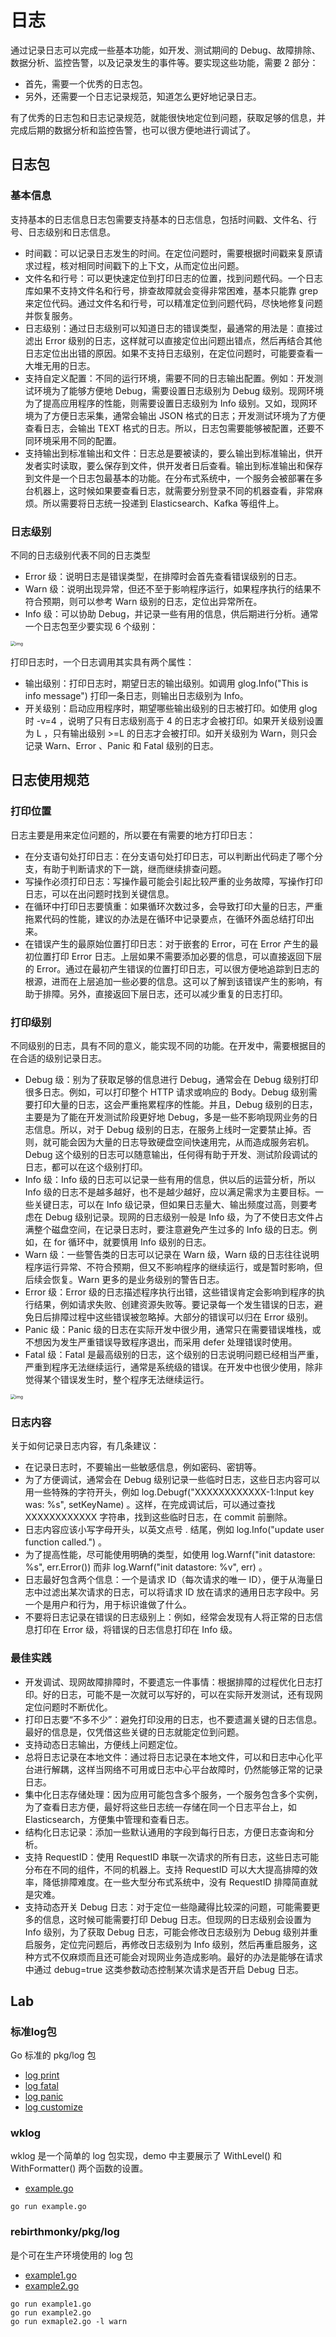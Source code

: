 # 日志

通过记录日志可以完成一些基本功能，如开发、测试期间的 Debug、故障排除、数据分析、监控告警，以及记录发生的事件等。要实现这些功能，需要 2 部分：

- 首先，需要一个优秀的日志包。
- 另外，还需要一个日志记录规范，知道怎么更好地记录日志。

有了优秀的日志包和日志记录规范，就能很快地定位到问题，获取足够的信息，并完成后期的数据分析和监控告警，也可以很方便地进行调试了。

## 日志包

### 基本信息

支持基本的日志信息日志包需要支持基本的日志信息，包括时间戳、文件名、行号、日志级别和日志信息。

- 时间戳：可以记录日志发生的时间。在定位问题时，需要根据时间戳来复原请求过程，核对相同时间戳下的上下文，从而定位出问题。
- 文件名和行号：可以更快速定位到打印日志的位置，找到问题代码。一个日志库如果不支持文件名和行号，排查故障就会变得非常困难，基本只能靠 grep 来定位代码。通过文件名和行号，可以精准定位到问题代码，尽快地修复问题并恢复服务。
- 日志级别：通过日志级别可以知道日志的错误类型，最通常的用法是：直接过滤出 Error 级别的日志，这样就可以直接定位出问题出错点，然后再结合其他日志定位出出错的原因。如果不支持日志级别，在定位问题时，可能要查看一大堆无用的日志。
- 支持自定义配置：不同的运行环境，需要不同的日志输出配置。例如：开发测试环境为了能够方便地 Debug，需要设置日志级别为 Debug 级别。现网环境为了提高应用程序的性能，则需要设置日志级别为 Info 级别。又如，现网环境为了方便日志采集，通常会输出 JSON 格式的日志；开发测试环境为了方便查看日志，会输出 TEXT 格式的日志。所以，日志包需要能够被配置，还要不同环境采用不同的配置。
- 支持输出到标准输出和文件：日志总是要被读的，要么输出到标准输出，供开发者实时读取，要么保存到文件，供开发者日后查看。输出到标准输出和保存到文件是一个日志包最基本的功能。在分布式系统中，一个服务会被部署在多台机器上，这时候如果要查看日志，就需要分别登录不同的机器查看，非常麻烦。所以需要将日志统一投递到 Elasticsearch、Kafka 等组件上。

### 日志级别

不同的日志级别代表不同的日志类型

- Error 级：说明日志是错误类型，在排障时会首先查看错误级别的日志。
- Warn 级：说明出现异常，但还不至于影响程序运行，如果程序执行的结果不符合预期，则可以参考 Warn 级别的日志，定位出异常所在。
- Info 级：可以协助 Debug，并记录一些有用的信息，供后期进行分析。通常一个日志包至少要实现 6 个级别：

<img src="figures/bb1356bd3cf332ddeb30d3aef8fc8d2b.png" alt="img" style="zoom:50%;" />

打印日志时，一个日志调用其实具有两个属性：

- 输出级别：打印日志时，期望日志的输出级别。如调用 glog.Info("This is info message") 打印一条日志，则输出日志级别为 Info。
- 开关级别：启动应用程序时，期望哪些输出级别的日志被打印。如使用 glog 时 -v=4 ，说明了只有日志级别高于 4 的日志才会被打印。如果开关级别设置为 L ，只有输出级别 >=L 的日志才会被打印。如开关级别为 Warn，则只会记录 Warn、Error 、Panic 和 Fatal 级别的日志。

## 日志使用规范

### 打印位置

日志主要是用来定位问题的，所以要在有需要的地方打印日志：

- 在分支语句处打印日志：在分支语句处打印日志，可以判断出代码走了哪个分支，有助于判断请求的下一跳，继而继续排查问题。
- 写操作必须打印日志：写操作最可能会引起比较严重的业务故障，写操作打印日志，可以在出问题时找到关键信息。
- 在循环中打印日志要慎重：如果循环次数过多，会导致打印大量的日志，严重拖累代码的性能，建议的办法是在循环中记录要点，在循环外面总结打印出来。
- 在错误产生的最原始位置打印日志：对于嵌套的 Error，可在 Error 产生的最初位置打印 Error 日志。上层如果不需要添加必要的信息，可以直接返回下层的 Error。通过在最初产生错误的位置打印日志，可以很方便地追踪到日志的根源，进而在上层追加一些必要的信息。这可以了解到该错误产生的影响，有助于排障。另外，直接返回下层日志，还可以减少重复的日志打印。

### 打印级别

不同级别的日志，具有不同的意义，能实现不同的功能。在开发中，需要根据目的在合适的级别记录日志。

- Debug 级：别为了获取足够的信息进行 Debug，通常会在 Debug 级别打印很多日志。例如，可以打印整个 HTTP 请求或响应的 Body。Debug 级别需要打印大量的日志，这会严重拖累程序的性能。并且，Debug 级别的日志，主要是为了能在开发测试阶段更好地 Debug，多是一些不影响现网业务的日志信息。所以，对于 Debug 级别的日志，在服务上线时一定要禁止掉。否则，就可能会因为大量的日志导致硬盘空间快速用完，从而造成服务宕机。Debug 这个级别的日志可以随意输出，任何得有助于开发、测试阶段调试的日志，都可以在这个级别打印。
- Info 级：Info 级的日志可以记录一些有用的信息，供以后的运营分析，所以 Info 级的日志不是越多越好，也不是越少越好，应以满足需求为主要目标。一些关键日志，可以在 Info 级记录，但如果日志量大、输出频度过高，则要考虑在 Debug 级别记录。现网的日志级别一般是 Info 级，为了不使日志文件占满整个磁盘空间，在记录日志时，要注意避免产生过多的 Info 级的日志。例如，在 for 循环中，就要慎用 Info 级别的日志。
- Warn 级：一些警告类的日志可以记录在 Warn 级，Warn 级的日志往往说明程序运行异常、不符合预期，但又不影响程序的继续运行，或是暂时影响，但后续会恢复。Warn 更多的是业务级别的警告日志。
- Error 级：Error 级的日志描述程序执行出错，这些错误肯定会影响到程序的执行结果，例如请求失败、创建资源失败等。要记录每一个发生错误的日志，避免日后排障过程中这些错误被忽略掉。大部分的错误可以归在 Error 级别。
- Panic 级：Panic 级的日志在实际开发中很少用，通常只在需要错误堆栈，或不想因为发生严重错误导致程序退出，而采用 defer 处理错误时使用。
- Fatal 级：Fatal 是最高级别的日志，这个级别的日志说明问题已经相当严重，严重到程序无法继续运行，通常是系统级的错误。在开发中也很少使用，除非觉得某个错误发生时，整个程序无法继续运行。

<img src="figures/75e8c71a791f279a68c35734f2451035-20220331144834670.png" alt="img" style="zoom:50%;" />

### 日志内容

关于如何记录日志内容，有几条建议：

- 在记录日志时，不要输出一些敏感信息，例如密码、密钥等。
- 为了方便调试，通常会在 Debug 级别记录一些临时日志，这些日志内容可以用一些特殊的字符开头，例如 log.Debugf("XXXXXXXXXXXX-1:Input key was: %s", setKeyName) 。这样，在完成调试后，可以通过查找 XXXXXXXXXXXX 字符串，找到这些临时日志，在 commit 前删除。
- 日志内容应该小写字母开头，以英文点号 . 结尾，例如 log.Info("update user function  called.") 。
- 为了提高性能，尽可能使用明确的类型，如使用 log.Warnf("init datastore: %s",  err.Error()) 而非 log.Warnf("init datastore: %v", err)  。
- 日志最好包含两个信息：一个是请求 ID（每次请求的唯一 ID），便于从海量日志中过滤出某次请求的日志，可以将请求 ID  放在请求的通用日志字段中。另一个是用户和行为，用于标识谁做了什么。
- 不要将日志记录在错误的日志级别上：例如，经常会发现有人将正常的日志信息打印在 Error 级，将错误的日志信息打印在 Info 级。

### 最佳实践

- 开发调试、现网故障排障时，不要遗忘一件事情：根据排障的过程优化日志打印。好的日志，可能不是一次就可以写好的，可以在实际开发测试，还有现网定位问题时不断优化。
- 打印日志要“不多不少”：避免打印没用的日志，也不要遗漏关键的日志信息。最好的信息是，仅凭借这些关键的日志就能定位到问题。
- 支持动态日志输出，方便线上问题定位。
- 总将日志记录在本地文件：通过将日志记录在本地文件，可以和日志中心化平台进行解耦，这样当网络不可用或日志中心平台故障时，仍然能够正常的记录日志。
- 集中化日志存储处理：因为应用可能包含多个服务，一个服务包含多个实例，为了查看日志方便，最好将这些日志统一存储在同一个日志平台上，如 Elasticsearch，方便集中管理和查看日志。
- 结构化日志记录：添加一些默认通用的字段到每行日志，方便日志查询和分析。
- 支持 RequestID：使用 RequestID 串联一次请求的所有日志，这些日志可能分布在不同的组件，不同的机器上。支持 RequestID 可以大大提高排障的效率，降低排障难度。在一些大型分布式系统中，没有 RequestID 排障简直就是灾难。
- 支持动态开关 Debug 日志：对于定位一些隐藏得比较深的问题，可能需要更多的信息，这时候可能需要打印 Debug 日志。但现网的日志级别会设置为 Info 级别，为了获取 Debug 日志，可能会修改日志级别为 Debug 级别并重启服务，定位完问题后，再修改日志级别为 Info 级别，然后再重启服务，这种方式不仅麻烦而且还可能会对现网业务造成影响。最好的办法是能够在请求中通过 debug=true 这类参数动态控制某次请求是否开启 Debug 日志。

## Lab
### 标准log包
Go 标准的 pkg/log 包
- [log print](10_log/10_print.go)
- [log fatal](10_log/20_fatal.go)
- [log panic](10_log/30_panic.go)
- [log customize](10_log/40_customize.go)

### wklog
wklog 是一个简单的 log 包实现，demo 中主要展示了 WithLevel() 和 WithFormatter() 两个函数的设置。
- [example.go](20_wklog/example.go)
```shell
go run example.go
```

### rebirthmonky/pkg/log
是个可在生产环境使用的 log 包
- [example1.go](30_rebirthmonkey-log/example1.go)
- [example2.go](30_rebirthmonkey-log/example2.go)

```shell
go run example1.go
go run example2.go
go run exmaple2.go -l warn
```